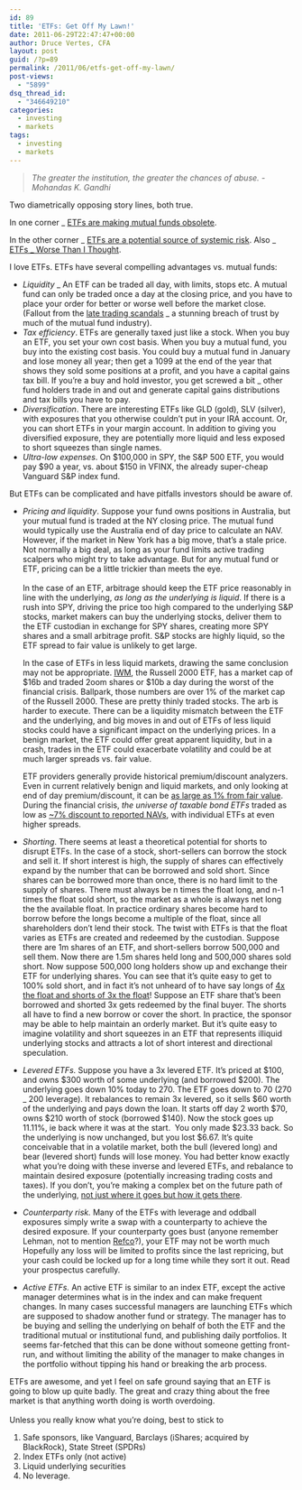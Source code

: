 ```yaml
---
id: 89
title: 'ETFs: Get Off My Lawn!'
date: 2011-06-29T22:47:47+00:00
author: Druce Vertes, CFA
layout: post
guid: /?p=89
permalink: /2011/06/etfs-get-off-my-lawn/
post-views:
  - "5899"
dsq_thread_id:
  - "346649210"
categories:
  - investing
  - markets
tags:
  - investing
  - markets
---
```

> *The greater the institution, the greater the chances of abuse. - Mohandas K. Gandhi*
<!--more-->
Two diametrically opposing story lines, both true.

In one corner _ [ETFs are making mutual funds obsolete](http://www.marketwatch.com/story/mutual-funds-lose-their-battle-with-etfs-2011-06-08?siteid=rss&rss=1).

In the other corner _ [ETFs are a potential source of systemic risk](http://www.economist.com/node/18864254). Also _ [ETFs _ Worse Than I Thought](http://www.terrysmithblog.com/straight-talking/2011/05/etfs-worse-than-i-thought.html).<!--more-->

<div>
  I love ETFs. ETFs have several compelling advantages vs. mutual funds:
</div>

<div>
  <ul>
    <li>
      <em>Liquidity</em> _ An ETF can be traded all day, with limits, stops etc. A mutual fund can only be traded once a day at the closing price, and you have to place your order for better or worse well before the market close. (Fallout from the <a href="http://www.newyorker.com/archive/2003/10/20/031020ta_talk_surowiecki">late trading scandals</a> _ a stunning breach of trust by much of the mutual fund industry).
    </li>
    <li>
      <em>Tax efficiency</em>. ETFs are generally taxed just like a stock. When you buy an ETF, you set your own cost basis. When you buy a mutual fund, you buy into the existing cost basis. You could buy a mutual fund in January and lose money all year; then get a 1099 at the end of the year that shows they sold some positions at a profit, and you have a capital gains tax bill. If you’re a buy and hold investor, you get screwed a bit _ other fund holders trade in and out and generate capital gains distributions and tax bills you have to pay.
    </li>
    <li>
      <em>Diversification</em>. There are interesting ETFs like GLD (gold), SLV (silver), with exposures that you otherwise couldn’t put in your IRA account. Or, you can short ETFs in your margin account. In addition to giving you diversified exposure, they are potentially more liquid and less exposed to short squeezes than single names.
    </li>
    <li>
      <em>Ultra-low expenses</em>. On $100,000 in SPY, the S&P 500 ETF, you would pay $90 a year, vs. about $150 in VFINX, the already super-cheap Vanguard S&P index fund.
    </li>
  </ul>
</div>

<div>
  But ETFs can be complicated and have pitfalls investors should be aware of.
</div>

  * _Pricing and liquidity_. Suppose your fund owns positions in Australia, but your mutual fund is traded at the NY closing price. The mutual fund would typically use the Australia end of day price to calculate an NAV. However, if the market in New York has a big move, that’s a stale price. Not normally a big deal, as long as your fund limits active trading scalpers who might try to take advantage. But for any mutual fund or ETF, pricing can be a little trickier than meets the eye.&nbsp;  
    &nbsp;  
    In the case of an ETF, arbitrage should keep the ETF price reasonably in line with the underlying, _as long as the underlying is liquid_. If there is a rush into SPY, driving the price too high compared to the underlying S&P stocks, market makers can buy the underlying stocks, deliver them to the ETF custodian in exchange for SPY shares, creating more SPY shares and a small arbitrage profit. S&P stocks are highly liquid, so the ETF spread to fair value is unlikely to get large. </p> 
    In the case of ETFs in less liquid markets, drawing the same conclusion may not be appropriate. [IWM](http://etfdb.com/etf/IWM/), the Russell 2000 ETF, has a market cap of $16b and traded 2oom shares or $10b a day during the worst of the financial crisis. Ballpark, those numbers are over 1% of the market cap of the Russell 2000. These are pretty thinly traded stocks. The arb is harder to execute. There can be a liquidity mismatch between the ETF and the underlying, and big moves in and out of ETFs of less liquid stocks could have a significant impact on the underlying prices. In a benign market, the ETF could offer great apparent liquidity, but in a crash, trades in the ETF could exacerbate volatility and could be at much larger spreads vs. fair value.
    
    ETF providers generally provide historical premium/discount analyzers. Even in current relatively benign and liquid markets, and only looking at end of day premium/discount, it can be [as large as 1% from fair value](http://tools.ishares.wallst.com/ishares/qc/old_us/research/tools/premiumDiscount.asp?symbol=MXI). During the financial crisis, _the universe of taxable bond ETFs_ traded as low as [~7% discount to reported NAVs](http://www.indexuniverse.com/sections/news/4802-study-raises-questions-about-creationredemption-process.html?start=1), with individual ETFs at even higher spreads.

  * _Shorting_. There seems at least a theoretical potential for shorts to disrupt ETFs. In the case of a stock, short-sellers can borrow the stock and sell it. If short interest is high, the supply of shares can effectively expand by the number that can be borrowed and sold short. Since shares can be borrowed more than once, there is no hard limit to the supply of shares. There must always be n times the float long, and n-1 times the float sold short, so the market as a whole is always net long the the available float. In practice ordinary shares become hard to borrow before the longs become a multiple of the float, since all shareholders don’t lend their stock. The twist with ETFs is that the float varies as ETFs are created and redeemed by the custodian. Suppose there are 1m shares of an ETF, and short-sellers borrow 500,000 and sell them. Now there are 1.5m shares held long and 500,000 shares sold short. Now suppose 500,000 long holders show up and exchange their ETF for underlying shares. You can see that it’s quite easy to get to 100% sold short, and in fact it’s not unheard of to have say longs of [4x the float and shorts of 3x the float](http://issuu.com/ariweinberg/docs/etfs_successfully_managing_stress?viewMode=presentation)! Suppose an ETF share that’s been borrowed and shorted 3x gets redeemed by the final buyer. The shorts all have to find a new borrow or cover the short. In practice, the sponsor may be able to help maintain an orderly market. But it’s quite easy to imagine volatility and short squeezes in an ETF that represents illiquid underlying stocks and attracts a lot of short interest and directional speculation.
  * _Levered ETFs._ Suppose you have a 3x levered ETF. It’s priced at $100, and owns $300 worth of some underlying (and borrowed $200). The underlying goes down 10% today to 270. The ETF goes down to 70 (270 _ 200 leverage). It rebalances to remain 3x levered, so it sells $60 worth of the underlying and pays down the loan. It starts off day 2 worth $70, owns $210 worth of stock (borrowed $140). Now the stock goes up 11.11%, ie back where it was at the start.  You only made $23.33 back. So the underlying is now unchanged, but you lost $6.67. It’s quite conceivable that in a volatile market, both the bull (levered long) and bear (levered short) funds will lose money. You had better know exactly what you’re doing with these inverse and levered ETFs, and rebalance to maintain desired exposure (potentially increasing trading costs and taxes). If you don’t, you’re making a complex bet on the future path of the underlying, [not just where it goes but how it gets there](http://symmetricinfo.org/2011/04/are-investors-in-levered-short-treasury-etfs-a-disaster-waiting-to-happen-pt2/).
  * _Counterparty risk._ Many of the ETFs with leverage and oddball exposures simply write a swap with a counterparty to achieve the desired exposure. If your counterparty goes bust (anyone remember Lehman, not to mention [Refco](http://www.thestreet.com/story/10247967/refco-owes-jim-rogers-fund-362-million.html)?), your ETF may not be worth much Hopefully any loss will be limited to profits since the last repricing, but your cash could be locked up for a long time while they sort it out. Read your prospectus carefully.
  * _Active ETFs._ An active ETF is similar to an index ETF, except the active manager determines what is in the index and can make frequent changes. In many cases successful managers are launching ETFs which are supposed to shadow another fund or strategy. The manager has to be buying and selling the underlying on behalf of both the ETF and the traditional mutual or institutional fund, and publishing daily portfolios. It seems far-fetched that this can be done without someone getting front-run, and without limiting the ability of the manager to make changes in the portfolio without tipping his hand or breaking the arb process.

<div>
  ETFs are awesome, and yet I feel on safe ground saying that an ETF is going to blow up quite badly. The great and crazy thing about the free market is that anything worth doing is worth overdoing.
</div>

<div>
  &nbsp;
</div>

<div>
  Unless you really know what you’re doing, best to stick to&nbsp;<br /> </p> 
  
  <ol>
    <li>
      Safe sponsors, like Vanguard, Barclays (iShares; acquired by BlackRock), State Street (SPDRs)
    </li>
    <li>
      Index ETFs only (not active)
    </li>
    <li>
      Liquid underlying securities
    </li>
    <li>
      No leverage.
    </li>
  </ol>
</div>
